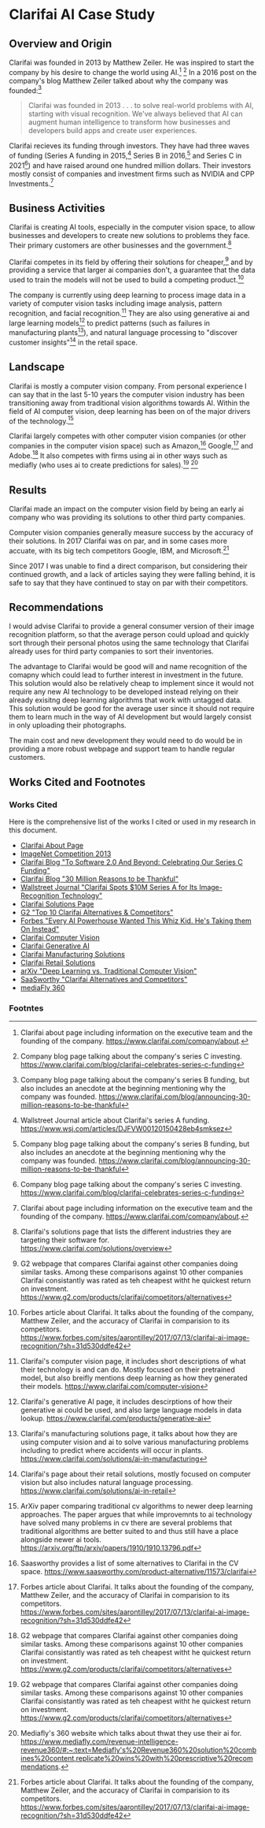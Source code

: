 # Clarifai AI Case Study

## Overview and Origin

Clarifai was founded in 2013 by Matthew Zeiler. He was inspired to start the company by his desire to change the world using AI.[^1] [^2] In a 2016 post on the company's blog Matthew Zeiler talked about why the company was founded:[^3]

> Clarifai was founded in 2013 . . . to solve real-world problems with AI, starting with visual recognition. We've always believed that AI can augment human intelligence to transform how businesses and developers build apps and create user experiences.

Clarifai recieves its funding through investors. They have had three waves of funding (Series A funding in 2015,[^4] Series B in 2016,[^3] and Series C in 2021[^2]) and have raised around one hundred million dollars. Their investors mostly consist of companies and investment firms such as NVIDIA and CPP Investments.[^1]

## Business Activities

Clarifai is creating AI tools, especially in the computer vision space, to allow businesses and developers to create new solutions to problems they face. Their primary customers are other businesses and the government.[^5]

Clarifai competes in its field by offering their solutions for cheaper,[^6] and by providing a service that larger ai companies don't, a guarantee that the data used to train the models will not be used to build a competing product.[^7]

The company is currently using deep learning to process image data in a variety of computer vision tasks including image analysis, pattern recognition, and facial recognition.[^8] They are also using generative ai and large learning models[^9] to predict patterns (such as failures in manufacturing plants[^10]), and natural language processing to "discover customer insights"[^11] in the retail space.

## Landscape

Clarifai is mostly a computer vision company. From personal experience I can say that in the last 5-10 years the computer vision industry has been transitioning away from traditional vision algorithms towards AI. Within the field of AI computer vision, deep learning has been on of the major drivers of the technology.[^12]

Clarifai largely competes with other computer vision companies (or other companies in the computer vision space) such as Amazon,[^13] Google,[^7] and Adobe.[^6] It also competes with firms using ai in other ways such as mediafly (who uses ai to create predictions for sales).[^6] [^14]

## Results

Clarifai made an impact on the computer vision field by being an early ai company who was providing its solutions to other third party companies. 

Computer vision companies generally measure success by the accuracy of their solutions. In 2017 Clarifai was on par, and in some cases more accuate, with its big tech competitors Google, IBM, and Microsoft.[^7] 

Since 2017 I was unable to find a direct comparison, but considering their continued growth, and a lack of articles saying they were falling behind, it is safe to say that they have continued to stay on par with their competitors.

## Recommendations

I would advise Clarifai to provide a general consumer version of their image recognition platform, so that the average person could upload and quickly sort through their personal photos using the same technology that Clarifai already uses for third party companies to sort their inventories. 

The advantage to Clarifai would be good will and name recognition of the comapny which could lead to further interest in investment in the future. This solution would also be relatively cheap to implement since it would not require any new AI technology to be developed instead relying on their already exisitng deep learning algorithms that work with untagged data. This solution would be good for the average user since it should not require them to learn much in the way of AI development but would largely consist in only uploading their photographs. 

The main cost and new development they would need to do would be in providing a more robust webpage and support team to handle regular customers.

## Works Cited and Footnotes

### Works Cited

Here is the comprehensive list of the works I cited or used in my research in this document.
* [Clarifai About Page](https://www.clarifai.com/company/about)
* [ImageNet Competition 2013](https://www.image-net.org/challenges/LSVRC/2013/index.php)
* [Clarifai Blog "To Software 2.0 And Beyond: Celebrating Our Series C Funding"](https://www.clarifai.com/blog/clarifai-celebrates-series-c-funding)
* [Clarifai Blog "30 Million Reasons to be Thankful"](https://www.clarifai.com/blog/announcing-30-million-reasons-to-be-thankful)
* [Wallstreet Journal "Clarifai Spots $10M Series A for Its Image-Recognition Technology"](https://www.wsj.com/articles/DJFVW00120150428eb4smksez)
* [Clarifai Solutions Page](https://www.clarifai.com/solutions/overview)
* [G2 "Top 10 Clarifai Alternatives & Competitors"](https://www.g2.com/products/clarifai/competitors/alternatives)
* [Forbes "Every AI Powerhouse Wanted This Whiz Kid. He's Taking them On Instead"](https://www.forbes.com/sites/aarontilley/2017/07/13/clarifai-ai-image-recognition/?sh=31d530ddfe42)
* [Clarifai Computer Vision](https://www.clarifai.com/computer-vision)
* [Clarifai Generative AI](https://www.clarifai.com/products/generative-ai)
* [Clarifai Manufacturing Solutions](https://www.clarifai.com/solutions/ai-in-manufacturing)
* [Clarifai Retail Solutions](https://www.clarifai.com/solutions/ai-in-retail)
* [arXiv "Deep Learning vs. Traditional Computer Vision"](https://arxiv.org/ftp/arxiv/papers/1910/1910.13796.pdf)
* [SaaSworthy "Clarifai Alternatives and Competitors"](https://www.saasworthy.com/product-alternative/11573/clarifai)
* [mediaFly 360](https://www.mediafly.com/revenue-intelligence-revenue360/#:~:text=Mediafly's%20Revenue360%20solution%20combines%20content,replicate%20wins%20with%20prescriptive%20recommendations.)

### Footntes

[^1]: Clarifai about page including information on the executive team and the founding of the company. https://www.clarifai.com/company/about.

[^2]: Company blog page talking about the company's series C investing. https://www.clarifai.com/blog/clarifai-celebrates-series-c-funding

[^3]: Company blog page talking about the company's series B funding, but also includes an anecdote at the beginning mentioning why the company was founded. https://www.clarifai.com/blog/announcing-30-million-reasons-to-be-thankful

[^4]: Wallstreet Journal article about Clarifai's series A funding. https://www.wsj.com/articles/DJFVW00120150428eb4smksez

[^5]: Clarifai's solutions page that lists the different industries they are targeting their software for. https://www.clarifai.com/solutions/overview

[^6]: G2 webpage that compares Clarifai against other companies doing similar tasks. Among these comparisons against 10 other companies Clarifai consistantly was rated as teh cheapest witht he quickest return on investment. https://www.g2.com/products/clarifai/competitors/alternatives

[^7]: Forbes article about Clarifai. It talks about the founding of the company, Matthew Zeiler, and the accuracy of Clarifai in comparision to its competitors. https://www.forbes.com/sites/aarontilley/2017/07/13/clarifai-ai-image-recognition/?sh=31d530ddfe42

[^8]: Clarifai's computer vision page, it includes short descriptions of what their technology is and can do. Mostly focused on their pretrained model, but also breifly mentions deep learning as how they generated their models. https://www.clarifai.com/computer-vision

[^9]: Clarifai's generative AI page, it includes descirptions of how their generative ai could be used, and also large language models in data lookup. https://www.clarifai.com/products/generative-ai

[^10]: Clarifai's manufacturing solutions page, it talks about how they are using computer vision and ai to solve various manufacturing problems including to predict where accidents will occur in plants. https://www.clarifai.com/solutions/ai-in-manufacturing

[^11]: Clarifai's page about their retail solutions, mostly focused on computer vision but also includes natural language processing. https://www.clarifai.com/solutions/ai-in-retail

[^12]: ArXiv paper comparing traditional cv algorithms to newer deep learning approaches. The paper argues that while improvemnts to ai technology have solved many problems in cv there are several problems that traditional algorithms are better suited to and thus still have a place alongside newer ai tools. https://arxiv.org/ftp/arxiv/papers/1910/1910.13796.pdf

[^13]: Saasworthy provides a list of some alternatives to Clarifai in the CV space. https://www.saasworthy.com/product-alternative/11573/clarifai

[^14]: Mediafly's 360 website which talks about thwat they use their ai for. https://www.mediafly.com/revenue-intelligence-revenue360/#:~:text=Mediafly's%20Revenue360%20solution%20combines%20content,replicate%20wins%20with%20prescriptive%20recommendations.